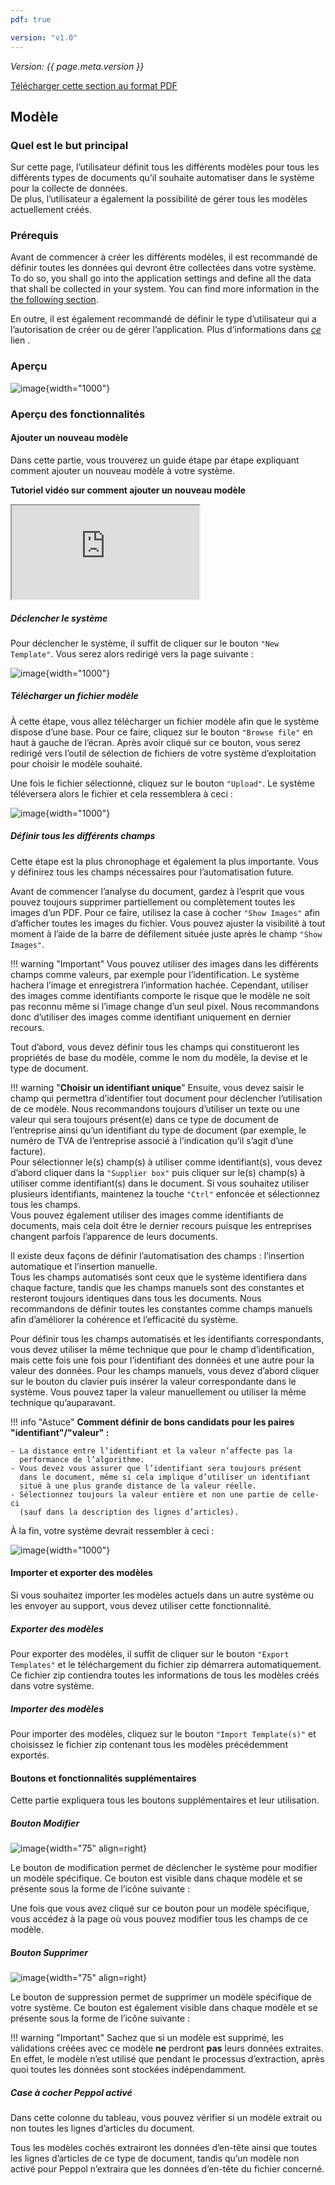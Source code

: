 ```yaml
---
pdf: true

version: "v1.0"
---
```


<span class="version-label">*Version: {{ page.meta.version }}*</span>

<div class="no-pdf">
  <a class="md-button print-button" href="../../pdfs/fr/System Overview-Template.pdf" target="_blank">
    Télécharger cette section au format PDF
  </a>
</div>

## Modèle

### Quel est le but principal

Sur cette page, l’utilisateur définit tous les différents modèles pour
tous les différents types de documents qu’il souhaite automatiser dans le
système pour la collecte de données.\
De plus, l’utilisateur a également la possibilité de gérer tous les modèles
actuellement créés.

### Prérequis

Avant de commencer à créer les différents modèles, il est recommandé de
définir toutes les données qui devront être collectées dans votre système.
To do so, you shall go into the application settings and define all the data that shall be collected in your system. You can find more information in the [the following section](Settings.md#analysis-fields).

En outre, il est également recommandé de définir le type d’utilisateur qui
a l’autorisation de créer ou de gérer l’application. Plus d’informations
dans [*ce*](Settings.md#user-roles) lien .

### Aperçu

![image](../img/Screenshots/Template/overview.png){width="1000"}

### Aperçu des fonctionnalités

#### Ajouter un nouveau modèle

Dans cette partie, vous trouverez un guide étape par étape expliquant
comment ajouter un nouveau modèle à votre système.

<div class=no-pdf>

<b>Tutoriel vidéo sur comment ajouter un nouveau modèle<br></b>

<div class = "responsive-video">
    <iframe src="https://www.youtube.com/embed/BHS_hmTIIxM?si=uQbaBNf9Nhew9ylP" allow="accelerometer; autoplay; clipboard-write; encrypted-media; gyroscope; picture-in-picture; web-share" referrerpolicy="strict-origin-when-cross-origin" allowfullscreen></iframe>
</div>

</div>

##### Déclencher le système 

Pour déclencher le système, il suffit de cliquer sur le bouton `"New
Template"`. Vous serez alors redirigé vers la page suivante :

![image](../img/Screenshots/Template/adding_template.png){width="1000"}

##### Télécharger un fichier modèle 

À cette étape, vous allez télécharger un fichier modèle afin que le
système dispose d’une base. Pour ce faire, cliquez sur le bouton `"Browse
file"` en haut à gauche de l’écran. Après avoir cliqué sur ce bouton, vous
serez redirigé vers l’outil de sélection de fichiers de votre système
d’exploitation pour choisir le modèle souhaité.

Une fois le fichier sélectionné, cliquez sur le bouton `"Upload"`. Le
système téléversera alors le fichier et cela ressemblera à ceci :

![image](../img/Screenshots/Template/file_uploaded.png){width="1000"}

##### Définir tous les différents champs 

Cette étape est la plus chronophage et également la plus importante. Vous
y définirez tous les champs nécessaires pour l’automatisation future.

Avant de commencer l’analyse du document, gardez à l’esprit que vous
pouvez toujours supprimer partiellement ou complètement toutes les images
d’un PDF. Pour ce faire, utilisez la case à cocher `"Show Images"` afin
d’afficher toutes les images du fichier. Vous pouvez ajuster la
visibilité à tout moment à l’aide de la barre de défilement située juste
après le champ `"Show Images"`.

!!! warning "Important" 
    Vous pouvez utiliser des images dans les différents champs comme
    valeurs, par exemple pour l’identification. Le système hachera l’image
    et enregistrera l’information hachée. Cependant, utiliser des images
    comme identifiants comporte le risque que le modèle ne soit pas reconnu
    même si l’image change d’un seul pixel. Nous recommandons donc
    d’utiliser des images comme identifiant uniquement en dernier recours.

Tout d’abord, vous devez définir tous les champs qui constitueront les
propriétés de base du modèle, comme le nom du modèle, la devise et le type
de document.

!!! warning "**Choisir un identifiant unique**"
    Ensuite, vous devez saisir le champ qui permettra d’identifier tout
    document pour déclencher l’utilisation de ce modèle. Nous recommandons
    toujours d’utiliser un texte ou une valeur qui sera toujours présent(e)
    dans ce type de document de l’entreprise ainsi qu’un identifiant du type
    de document (par exemple, le numéro de TVA de l’entreprise associé à
    l’indication qu’il s’agit d’une facture).  
    Pour sélectionner le(s) champ(s) à utiliser comme identifiant(s), vous
    devez d’abord cliquer dans la `"Supplier box"` puis cliquer sur le(s)
    champ(s) à utiliser comme identifiant(s) dans le document. Si vous
    souhaitez utiliser plusieurs identifiants, maintenez la touche `"Ctrl"`
    enfoncée et sélectionnez tous les champs.  
    Vous pouvez également utiliser des images comme identifiants de
    documents, mais cela doit être le dernier recours puisque les
    entreprises changent parfois l’apparence de leurs documents.

Il existe deux façons de définir l’automatisation des champs : l’insertion
automatique et l’insertion manuelle.  
Tous les champs automatisés sont ceux que le système identifiera dans
chaque facture, tandis que les champs manuels sont des constantes et
resteront toujours identiques dans tous les documents. Nous recommandons
de définir toutes les constantes comme champs manuels afin d’améliorer la
cohérence et l’efficacité du système.

Pour définir tous les champs automatisés et les identifiants
correspondants, vous devez utiliser la même technique que pour le champ
d’identification, mais cette fois une fois pour l’identifiant des données
et une autre pour la valeur des données. Pour les champs manuels, vous
devez d’abord cliquer sur le bouton du clavier puis insérer la valeur
correspondante dans le système. Vous pouvez taper la valeur manuellement
ou utiliser la même technique qu’auparavant.

!!! info "Astuce"
    **Comment définir de bons candidats pour les paires
    "identifiant"/"valeur" :**

    - La distance entre l’identifiant et la valeur n’affecte pas la
      performance de l’algorithme.
    - Vous devez vous assurer que l’identifiant sera toujours présent
      dans le document, même si cela implique d’utiliser un identifiant
      situé à une plus grande distance de la valeur réelle.
    - Sélectionnez toujours la valeur entière et non une partie de celle-ci
      (sauf dans la description des lignes d’articles).

À la fin, votre système devrait ressembler à ceci :

![image](../img/Screenshots/Template/all_fields_sellected.png){width="1000"}

#### Importer et exporter des modèles

Si vous souhaitez importer les modèles actuels dans un autre système ou
les envoyer au support, vous devez utiliser cette fonctionnalité.

##### Exporter des modèles 

Pour exporter des modèles, il suffit de cliquer sur le bouton `"Export
Templates"` et le téléchargement du fichier zip démarrera automatiquement.
Ce fichier zip contiendra toutes les informations de tous les modèles créés
dans votre système.

##### Importer des modèles 

Pour importer des modèles, cliquez sur le bouton `"Import Template(s)"`
et choisissez le fichier zip contenant tous les modèles précédemment
exportés.

#### Boutons et fonctionnalités supplémentaires

Cette partie expliquera tous les boutons supplémentaires et leur
utilisation.

##### Bouton Modifier

![image](../img/Screenshots/Template_Editing_button.png){width="75" align=right}

Le bouton de modification permet de déclencher le système pour modifier un
modèle spécifique. Ce bouton est visible dans chaque modèle et se présente
sous la forme de l’icône suivante :

Une fois que vous avez cliqué sur ce bouton pour un modèle spécifique,
vous accédez à la page où vous pouvez modifier tous les champs de ce
modèle.

##### Bouton Supprimer

![image](../img/Screenshots/Template_deletion_button.png){width="75" align=right}

Le bouton de suppression permet de supprimer un modèle spécifique de votre
système. Ce bouton est également visible dans chaque modèle et se présente
sous la forme de l’icône suivante :

!!! warning "Important"
    Sachez que si un modèle est supprimé, les validations créées avec ce
    modèle **ne** perdront **pas** leurs données extraites. En effet, le
    modèle n’est utilisé que pendant le processus d’extraction, après quoi
    toutes les données sont stockées indépendamment.

##### Case à cocher Peppol activé 

Dans cette colonne du tableau, vous pouvez vérifier si un modèle extrait
ou non toutes les lignes d’articles du document.

Tous les modèles cochés extrairont les données d’en-tête ainsi que toutes
les lignes d’articles de ce type de document, tandis qu’un modèle non
activé pour Peppol n’extraira que les données d’en-tête du fichier
concerné.
